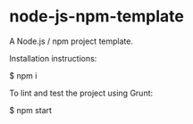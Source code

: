 # node-js-npm-template
A Node.js / npm project template.

Installation instructions:

$ npm i

To lint and test the project using Grunt:

$ npm start
